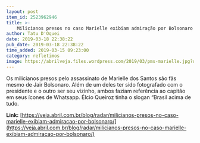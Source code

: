 ```yaml
---
layout: post
item_id: 2523962946
title: >-
    Milicianos presos no caso Marielle exibiam admiração por Bolsonaro
author: Tatu D'Oquei
date: 2019-03-18 22:38:22
pub_date: 2019-03-18 22:38:22
time_added: 2019-03-15 09:23:00
category: refletimos
image: https://abrilveja.files.wordpress.com/2019/03/pms-marielle.jpg?quality=70&strip=info&w=680&h=453&crop=1
---
```


Os milicianos presos pelo assassinato de Marielle dos Santos são fãs mesmo de Jair Bolsonaro. Além de um deles ter sido fotografado com o presidente e o outro ser seu vizinho, ambos faziam referência ao capitão em seus ícones de Whatsapp. Élcio Queiroz tinha o slogan “Brasil acima de tudo.

**Link:** [https://veja.abril.com.br/blog/radar/milicianos-presos-no-caso-marielle-exibiam-admiracao-por-bolsonaro/](https://veja.abril.com.br/blog/radar/milicianos-presos-no-caso-marielle-exibiam-admiracao-por-bolsonaro/)

